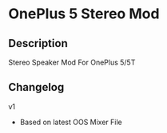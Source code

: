 # **OnePlus 5 Stereo Mod**

## Description

Stereo Speaker Mod For OnePlus 5/5T

## Changelog

v1

- Based on latest OOS Mixer File
